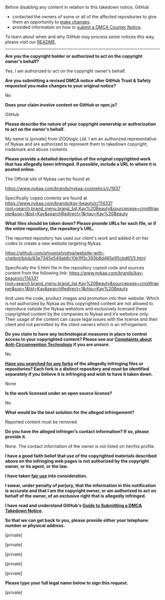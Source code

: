 Before disabling any content in relation to this takedown notice, GitHub
- contacted the owners of some or all of the affected repositories to give them an opportunity to [make changes](https://docs.github.com/en/github/site-policy/dmca-takedown-policy#a-how-does-this-actually-work).
- provided information on how to [submit a DMCA Counter Notice](https://docs.github.com/en/articles/guide-to-submitting-a-dmca-counter-notice).

To learn about when and why GitHub may process some notices this way, please visit our [README](https://github.com/github/dmca/blob/master/README.md#anatomy-of-a-takedown-notice).

---

**Are you the copyright holder or authorized to act on the copyright owner's behalf?**

Yes, I am authorized to act on the copyright owner's behalf.

**Are you submitting a revised DMCA notice after GitHub Trust & Safety requested you make changes to your original notice?**

No

**Does your claim involve content on GitHub or npm.js?**

GitHub

**Please describe the nature of your copyright ownership or authorization to act on the owner's behalf.**

My name is [private] from iZOOlogic Ltd. I am an authorized representative of Nykaa and are authorized to represent them to takedown copyright, trademark and abuse contents.

**Please provide a detailed description of the original copyrighted work that has allegedly been infringed. If possible, include a URL to where it is posted online.**

The Official site of Nykaa can be found at:

https://www.nykaa.com/brands/nykaa-cosmetics/c/1937

Specifically coped contents are found at https://www.nykaa.com/brands/kay-beauty/c/11433?root=search,brand_menu,brand_list,Kay%20Beauty&sourcepage=cmsWrapper&ssp=1&tst=Kay&searchRedirect=1&rtqu=Kay%20Beauty

**What files should be taken down? Please provide URLs for each file, or if the entire repository, the repository’s URL.**

The reported repository has used our client's work and added it on her codes to create a new website targeting Nykaa.

https://github.com/shivanishrotiya/website-with-chatbot/blob/63e7345e549ab6c10b1ff5c393b8d465e95cbd61/5.html

Specifically the 5.html file in the repository copied code and sources content from the following link:  https://www.nykaa.com/brands/kay-beauty/c/11433?root=search,brand_menu,brand_list,Kay%20Beauty&sourcepage=cmsWrapper&ssp=1&tst=Kay&searchRedirect=1&rtqu=Kay%20Beauty

And uses the code, product images and promotion into their website. Which is not authorized by Nykaa as this copyrighted content are not allowed to reproduce outside the Nykaa webstore and exclusively licensed these copyrighted content by the companies to Nykaa and it’s webstore only. Their usage of the content can cause legal issues with the license and their client and not permitted by the client owners which is an infringement.

 

**Do you claim to have any technological measures in place to control access to your copyrighted content? Please see our <a href="https://docs.github.com/articles/guide-to-submitting-a-dmca-takedown-notice#complaints-about-anti-circumvention-technology">Complaints about Anti-Circumvention Technology</a> if you are unsure.**

No

**<a href="https://docs.github.com/articles/dmca-takedown-policy#b-what-about-forks-or-whats-a-fork">Have you searched for any forks</a> of the allegedly infringing files or repositories? Each fork is a distinct repository and must be identified separately if you believe it is infringing and wish to have it taken down.**

None

**Is the work licensed under an open source license?**

No

**What would be the best solution for the alleged infringement?**

Reported content must be removed

**Do you have the alleged infringer’s contact information? If so, please provide it.**

None. The contact information of the owner is not listed on her/his profile.

**I have a good faith belief that use of the copyrighted materials described above on the infringing web pages is not authorized by the copyright owner, or its agent, or the law.**

**I have taken <a href="https://www.lumendatabase.org/topics/22">fair use</a> into consideration.**

**I swear, under penalty of perjury, that the information in this notification is accurate and that I am the copyright owner, or am authorized to act on behalf of the owner, of an exclusive right that is allegedly infringed.**

**I have read and understand GitHub's <a href="https://docs.github.com/articles/guide-to-submitting-a-dmca-takedown-notice/">Guide to Submitting a DMCA Takedown Notice</a>.**

**So that we can get back to you, please provide either your telephone number or physical address.**

[private]

[private]

[private]

[private]

[private]

**Please type your full legal name below to sign this request.**

[private]
